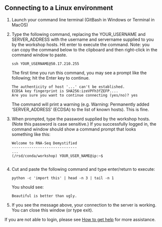 ## Connecting to a Linux environment
1. Launch your command line terminal (GitBash in Windows or Terminal in MacOS)

2. Type the following command, replacing the YOUR_USERNAME and SERVER_ADDRESS with the username and servername supplied to you by the workshop hosts. Hit enter to execute the command. Note: you can copy the command below to the clipboard and then right-click in the command window to paste.

   ```ssh YOUR_USERNAME@50.17.210.255```

   The first time you run this command, you may see a prompt like the following; hit the Enter key to continue.

	```
   The authenticity of host '...' can't be established.
   ECDSA key fingerprint is SHA256:izeVPFh3fZEFP....
   Are you sure you want to continue connecting (yes/no)? yes
	```

   The command will print a warning (e.g. Warning: Permanently added ‘SERVER_ADDRESS’ (ECDSA) to the list of known hosts). This is fine.

3. When prompted,  type the password supplied by the workshop hosts. (Note this
   password is case sensitive.) If you successfully logged in, the command window should show a command prompt that looks something like this:

   ```
   Welcome to RNA-Seq Demystified
   ------------------------------
   ...
   (/rsd/conda/workshop) YOUR_USER_NAME@ip:~$


4. Cut and paste the following command and type enter/return to execute:

   ```python -c 'import this' | head -n 3 | tail -n 1```

   You should see:

   ``` Beautiful is better than ugly. ```

5. If you see the message above, your connection to the server is working. You can
   close this window (or type exit).


If you are not able to login, please see [How to get help](setup_instructions#how-to-get-help) for more assistance.
